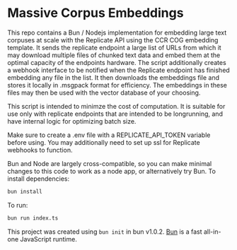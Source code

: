 # Massive Corpus Embeddings

This repo contains a Bun / Nodejs implementation for embedding large text corpuses at scale with the Replicate API using the CCR COG embedding template. It sends the replicate endpoint a large list of URLs from which it may download multiple files of chunked text data and embed them at the optimal capacity of the endpoints hardware. The script additionally creates a webhook interface to be notified when the Replicate endpoint has finished embedding any file in the list. It then downloads the embeddings file and stores it locally in .msgpack format for efficiency. The embeddings in these files may then be used with the vector database of your choosing. 

This script is intended to minimze the cost of computation. It is suitable for use only with replicate endpoints that are intended to be longrunning, and have internal logic for optimizing batch size.

Make sure to create a .env file with a REPLICATE_API_TOKEN variable before using. You may additionally need to set up ssl for Replicate webhooks to function.

Bun and Node are largely cross-compatible, so you can make minimal changes to this code to work as a node app, or alternatively try Bun.
To install dependencies:

```bash
bun install
```

To run:

```bash
bun run index.ts
```

This project was created using `bun init` in bun v1.0.2. [Bun](https://bun.sh) is a fast all-in-one JavaScript runtime.